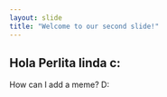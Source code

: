 ```yaml
---
layout: slide
title: "Welcome to our second slide!"
---
```

Hola Perlita linda c: 
---
How can I add a meme? D:
